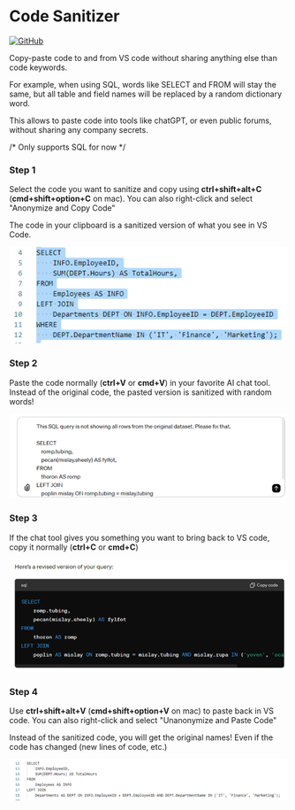 # Code Sanitizer

[![GitHub](https://img.shields.io/badge/-GitHub-181717?style=for-the-badge&logo=github&logoColor=white)](https://github.com/hugolatendresse/code-sanitizer-vs-code-extension)

Copy-paste code to and from VS code without sharing anything else than code keywords.

For example, when using SQL, words like SELECT and FROM will stay the same, but all table and field names will be replaced by a random dictionary word.

This allows to paste code into tools like chatGPT, or even public forums, without sharing any company secrets.

/* Only supports SQL for now */


### Step 1
Select the code you want to sanitize and copy using **ctrl+shift+alt+C** (**cmd+shift+option+C** on mac).
You can also right-click and select "Anonymize and Copy Code"

The code in your clipboard is a sanitized version of what you see in VS Code.

![VS Code Screenshot Before](./images/step_1.png)

### Step 2
Paste the code normally (**ctrl+V** or **cmd+V**) in your favorite AI chat tool. 
Instead of the original code, the pasted version is sanitized with random words!

![Prompting LLM](./images/step_2.png)

### Step 3
If the chat tool gives you something you want to bring back to VS code, copy it normally (**ctrl+C** or **cmd+C**) 

![Pasting from LLM](./images/step_3.png)

### Step 4
Use **ctrl+shift+alt+V** (**cmd+shift+option+V** on mac) to paste back in VS code.
You can also right-click and select "Unanonymize and Paste Code"

Instead of the sanitized code, you will get the original names! 
Even if the code has changed (new lines of code, etc.)

![VS Code Screenshot After](./images/step_4.png)
